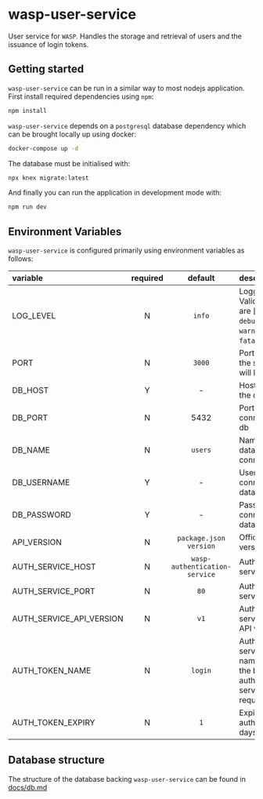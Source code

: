 # wasp-user-service

User service for `WASP`. Handles the storage and retrieval of users and the issuance of login tokens.

## Getting started

`wasp-user-service` can be run in a similar way to most nodejs application. First install required dependencies using `npm`:

```sh
npm install
```

`wasp-user-service` depends on a `postgresql` database dependency which can be brought locally up using docker:

```sh
docker-compose up -d
```

The database must be initialised with:

```sh
npx knex migrate:latest
```

And finally you can run the application in development mode with:

```sh
npm run dev
```

## Environment Variables

`wasp-user-service` is configured primarily using environment variables as follows:

| variable                 | required |            default            | description                                                                          |
| :----------------------- | :------: | :---------------------------: | :----------------------------------------------------------------------------------- |
| LOG_LEVEL                |    N     |            `info`             | Logging level. Valid values are [`trace`, `debug`, `info`, `warn`, `error`, `fatal`] |
| PORT                     |    N     |            `3000`             | Port on which the service will listen                                                |
| DB_HOST                  |    Y     |               -               | Hostname for the db                                                                  |
| DB_PORT                  |    N     |             5432              | Port to connect to the db                                                            |
| DB_NAME                  |    N     |            `users`            | Name of the database to connect to                                                   |
| DB_USERNAME              |    Y     |               -               | Username to connect to the database with                                             |
| DB_PASSWORD              |    Y     |               -               | Password to connect to the database with                                             |
| API_VERSION              |    N     |    `package.json version`     | Official API version                                                                 |
| AUTH_SERVICE_HOST        |    N     | `wasp-authentication-service` | Authentication service host                                                          |
| AUTH_SERVICE_PORT        |    N     |             `80`              | Authentication service port                                                          |
| AUTH_SERVICE_API_VERSION |    N     |             `v1`              | Authentication service major API version                                             |
| AUTH_TOKEN_NAME          |    N     |            `login`            | Authentication service token name sent on the body of authentication service request |
| AUTH_TOKEN_EXPIRY        |    N     |              `1`              | Expiration of auth token in days                                                     |

## Database structure

The structure of the database backing `wasp-user-service` can be found in [docs/db.md](./docs/db.md)
